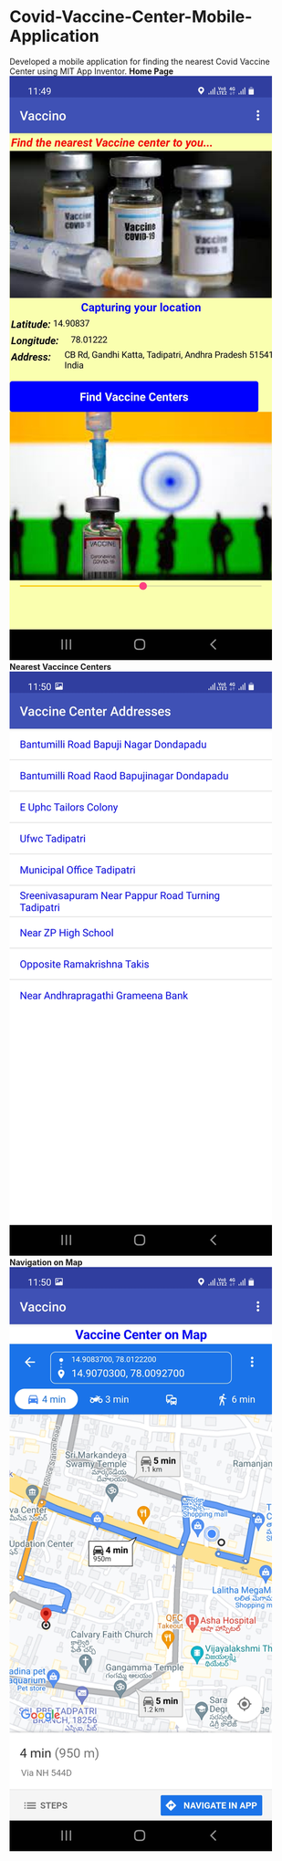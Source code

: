 # Covid-Vaccine-Center-Mobile-Application
Developed a mobile application for finding the nearest Covid Vaccine Center using MIT App Inventor.
**Home Page**
![](HomePage.jpg)
**Nearest Vaccince Centers**
![](VaccineCenters.jpg)
**Navigation on Map**
![](MapNavigation.jpg)
